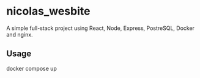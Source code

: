 # nicolas_wesbite

A simple full-stack project using React, Node, Express, PostreSQL, Docker and nginx.

## Usage

docker compose up
